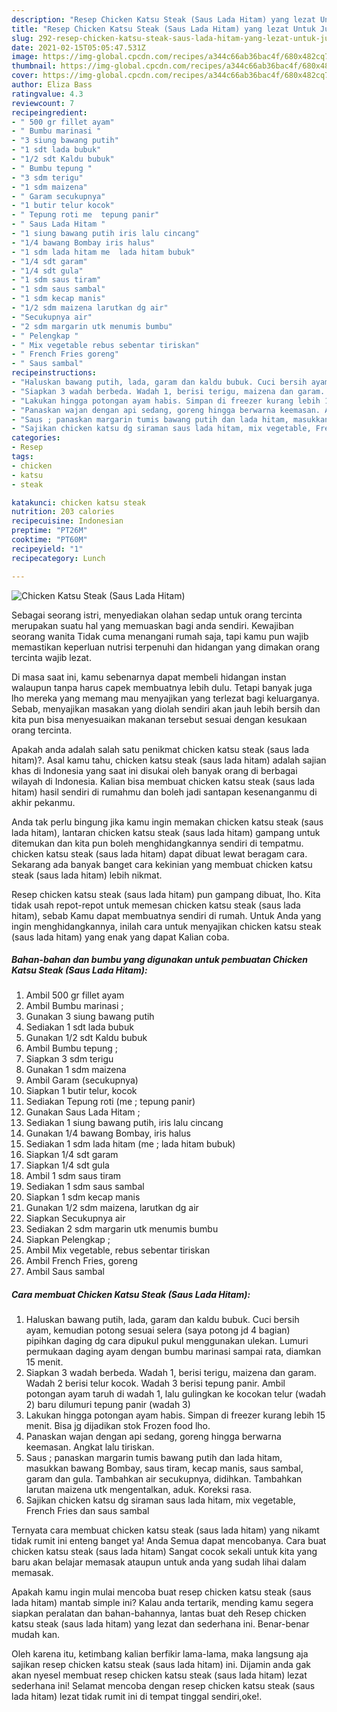 ```yaml
---
description: "Resep Chicken Katsu Steak (Saus Lada Hitam) yang lezat Untuk Jualan"
title: "Resep Chicken Katsu Steak (Saus Lada Hitam) yang lezat Untuk Jualan"
slug: 292-resep-chicken-katsu-steak-saus-lada-hitam-yang-lezat-untuk-jualan
date: 2021-02-15T05:05:47.531Z
image: https://img-global.cpcdn.com/recipes/a344c66ab36bac4f/680x482cq70/chicken-katsu-steak-saus-lada-hitam-foto-resep-utama.jpg
thumbnail: https://img-global.cpcdn.com/recipes/a344c66ab36bac4f/680x482cq70/chicken-katsu-steak-saus-lada-hitam-foto-resep-utama.jpg
cover: https://img-global.cpcdn.com/recipes/a344c66ab36bac4f/680x482cq70/chicken-katsu-steak-saus-lada-hitam-foto-resep-utama.jpg
author: Eliza Bass
ratingvalue: 4.3
reviewcount: 7
recipeingredient:
- " 500 gr fillet ayam"
- " Bumbu marinasi "
- "3 siung bawang putih"
- "1 sdt lada bubuk"
- "1/2 sdt Kaldu bubuk"
- " Bumbu tepung "
- "3 sdm terigu"
- "1 sdm maizena"
- " Garam secukupnya"
- "1 butir telur kocok"
- " Tepung roti me  tepung panir"
- " Saus Lada Hitam "
- "1 siung bawang putih iris lalu cincang"
- "1/4 bawang Bombay iris halus"
- "1 sdm lada hitam me  lada hitam bubuk"
- "1/4 sdt garam"
- "1/4 sdt gula"
- "1 sdm saus tiram"
- "1 sdm saus sambal"
- "1 sdm kecap manis"
- "1/2 sdm maizena larutkan dg air"
- "Secukupnya air"
- "2 sdm margarin utk menumis bumbu"
- " Pelengkap "
- " Mix vegetable rebus sebentar tiriskan"
- " French Fries goreng"
- " Saus sambal"
recipeinstructions:
- "Haluskan bawang putih, lada, garam dan kaldu bubuk. Cuci bersih ayam, kemudian potong sesuai selera (saya potong jd 4 bagian) pipihkan daging dg cara dipukul pukul menggunakan ulekan. Lumuri permukaan daging ayam dengan bumbu marinasi sampai rata, diamkan 15 menit."
- "Siapkan 3 wadah berbeda. Wadah 1, berisi terigu, maizena dan garam. Wadah 2 berisi telur kocok. Wadah 3 berisi tepung panir. Ambil potongan ayam taruh di wadah 1, lalu gulingkan ke kocokan telur (wadah 2) baru dilumuri tepung panir (wadah 3)"
- "Lakukan hingga potongan ayam habis. Simpan di freezer kurang lebih 15 menit. Bisa jg dijadikan stok Frozen food lho."
- "Panaskan wajan dengan api sedang, goreng hingga berwarna keemasan. Angkat lalu tiriskan."
- "Saus ; panaskan margarin tumis bawang putih dan lada hitam, masukkan bawang Bombay, saus tiram, kecap manis, saus sambal, garam dan gula. Tambahkan air secukupnya, didihkan. Tambahkan larutan maizena utk mengentalkan, aduk. Koreksi rasa."
- "Sajikan chicken katsu dg siraman saus lada hitam, mix vegetable, French Fries dan saus sambal"
categories:
- Resep
tags:
- chicken
- katsu
- steak

katakunci: chicken katsu steak 
nutrition: 203 calories
recipecuisine: Indonesian
preptime: "PT26M"
cooktime: "PT60M"
recipeyield: "1"
recipecategory: Lunch

---
```



![Chicken Katsu Steak (Saus Lada Hitam)](https://img-global.cpcdn.com/recipes/a344c66ab36bac4f/680x482cq70/chicken-katsu-steak-saus-lada-hitam-foto-resep-utama.jpg)

Sebagai seorang istri, menyediakan olahan sedap untuk orang tercinta merupakan suatu hal yang memuaskan bagi anda sendiri. Kewajiban seorang  wanita Tidak cuma menangani rumah saja, tapi kamu pun wajib memastikan keperluan nutrisi terpenuhi dan hidangan yang dimakan orang tercinta wajib lezat.

Di masa  saat ini, kamu sebenarnya dapat membeli hidangan instan walaupun tanpa harus capek membuatnya lebih dulu. Tetapi banyak juga lho mereka yang memang mau menyajikan yang terlezat bagi keluarganya. Sebab, menyajikan masakan yang diolah sendiri akan jauh lebih bersih dan kita pun bisa menyesuaikan makanan tersebut sesuai dengan kesukaan orang tercinta. 



Apakah anda adalah salah satu penikmat chicken katsu steak (saus lada hitam)?. Asal kamu tahu, chicken katsu steak (saus lada hitam) adalah sajian khas di Indonesia yang saat ini disukai oleh banyak orang di berbagai wilayah di Indonesia. Kalian bisa membuat chicken katsu steak (saus lada hitam) hasil sendiri di rumahmu dan boleh jadi santapan kesenanganmu di akhir pekanmu.

Anda tak perlu bingung jika kamu ingin memakan chicken katsu steak (saus lada hitam), lantaran chicken katsu steak (saus lada hitam) gampang untuk ditemukan dan kita pun boleh menghidangkannya sendiri di tempatmu. chicken katsu steak (saus lada hitam) dapat dibuat lewat beragam cara. Sekarang ada banyak banget cara kekinian yang membuat chicken katsu steak (saus lada hitam) lebih nikmat.

Resep chicken katsu steak (saus lada hitam) pun gampang dibuat, lho. Kita tidak usah repot-repot untuk memesan chicken katsu steak (saus lada hitam), sebab Kamu dapat membuatnya sendiri di rumah. Untuk Anda yang ingin menghidangkannya, inilah cara untuk menyajikan chicken katsu steak (saus lada hitam) yang enak yang dapat Kalian coba.

<!--inarticleads1-->

##### Bahan-bahan dan bumbu yang digunakan untuk pembuatan Chicken Katsu Steak (Saus Lada Hitam):

1. Ambil  500 gr fillet ayam
1. Ambil  Bumbu marinasi ;
1. Gunakan 3 siung bawang putih
1. Sediakan 1 sdt lada bubuk
1. Gunakan 1/2 sdt Kaldu bubuk
1. Ambil  Bumbu tepung ;
1. Siapkan 3 sdm terigu
1. Gunakan 1 sdm maizena
1. Ambil  Garam (secukupnya)
1. Siapkan 1 butir telur, kocok
1. Sediakan  Tepung roti (me ; tepung panir)
1. Gunakan  Saus Lada Hitam ;
1. Sediakan 1 siung bawang putih, iris lalu cincang
1. Gunakan 1/4 bawang Bombay, iris halus
1. Sediakan 1 sdm lada hitam (me ; lada hitam bubuk)
1. Siapkan 1/4 sdt garam
1. Siapkan 1/4 sdt gula
1. Ambil 1 sdm saus tiram
1. Sediakan 1 sdm saus sambal
1. Siapkan 1 sdm kecap manis
1. Gunakan 1/2 sdm maizena, larutkan dg air
1. Siapkan Secukupnya air
1. Sediakan 2 sdm margarin utk menumis bumbu
1. Siapkan  Pelengkap ;
1. Ambil  Mix vegetable, rebus sebentar tiriskan
1. Ambil  French Fries, goreng
1. Ambil  Saus sambal




<!--inarticleads2-->

##### Cara membuat Chicken Katsu Steak (Saus Lada Hitam):

1. Haluskan bawang putih, lada, garam dan kaldu bubuk. Cuci bersih ayam, kemudian potong sesuai selera (saya potong jd 4 bagian) pipihkan daging dg cara dipukul pukul menggunakan ulekan. Lumuri permukaan daging ayam dengan bumbu marinasi sampai rata, diamkan 15 menit.
1. Siapkan 3 wadah berbeda. Wadah 1, berisi terigu, maizena dan garam. Wadah 2 berisi telur kocok. Wadah 3 berisi tepung panir. Ambil potongan ayam taruh di wadah 1, lalu gulingkan ke kocokan telur (wadah 2) baru dilumuri tepung panir (wadah 3)
1. Lakukan hingga potongan ayam habis. Simpan di freezer kurang lebih 15 menit. Bisa jg dijadikan stok Frozen food lho.
1. Panaskan wajan dengan api sedang, goreng hingga berwarna keemasan. Angkat lalu tiriskan.
1. Saus ; panaskan margarin tumis bawang putih dan lada hitam, masukkan bawang Bombay, saus tiram, kecap manis, saus sambal, garam dan gula. Tambahkan air secukupnya, didihkan. Tambahkan larutan maizena utk mengentalkan, aduk. Koreksi rasa.
1. Sajikan chicken katsu dg siraman saus lada hitam, mix vegetable, French Fries dan saus sambal




Ternyata cara membuat chicken katsu steak (saus lada hitam) yang nikamt tidak rumit ini enteng banget ya! Anda Semua dapat mencobanya. Cara buat chicken katsu steak (saus lada hitam) Sangat cocok sekali untuk kita yang baru akan belajar memasak ataupun untuk anda yang sudah lihai dalam memasak.

Apakah kamu ingin mulai mencoba buat resep chicken katsu steak (saus lada hitam) mantab simple ini? Kalau anda tertarik, mending kamu segera siapkan peralatan dan bahan-bahannya, lantas buat deh Resep chicken katsu steak (saus lada hitam) yang lezat dan sederhana ini. Benar-benar mudah kan. 

Oleh karena itu, ketimbang kalian berfikir lama-lama, maka langsung aja sajikan resep chicken katsu steak (saus lada hitam) ini. Dijamin anda gak akan nyesel membuat resep chicken katsu steak (saus lada hitam) lezat sederhana ini! Selamat mencoba dengan resep chicken katsu steak (saus lada hitam) lezat tidak rumit ini di tempat tinggal sendiri,oke!.

